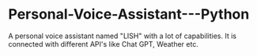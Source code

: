 # Personal-Voice-Assistant---Python
A personal voice assistant named "LISH" with a lot of capabilities. It is connected with different API's like Chat GPT, Weather etc. 
